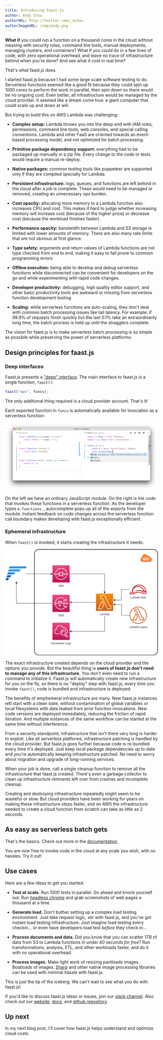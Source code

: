 ```yaml
---
title: Introducing faast.js
author: Andy Chou
authorURL: http://twitter.com/_achou
authorImageURL: /img/andy.png
---
```


**What if** you could run a function on a thousand cores in the cloud without messing with security roles, command line tools, manual deployments, managing clusters, and containers? What if you could do in a few lines of code, with zero operational overhead, and leave no trace of infrastructure behind when you're done? And see what it cost in real time?

That's what faast.js does.

<!--truncate-->

I started faast.js because I had some large scale software testing to do. Serverless functions seemed like a good fit because they could spin up 1000 cores to perform the work in parallel, then spin down so there would be no ongoing cost. Even better, all infrastructure would be managed by the cloud provider. It seemed like a dream come true: a giant computer that could scale up and down at will.

But trying to build this on AWS Lambda was challenging:

-   **Complex setup:** Lambda throws you into the deep end with IAM roles, permissions, command line tools, web consoles, and special calling conventions. Lambda and other FaaS are oriented towards an event-based processing model, and not optimized for batch processing.

-   **Primitive package dependency support:** everything had to be packaged up manually in a zip file. Every change to the code or tests would require a manual re-deploy.

-   **Native packages:** common testing tools like puppeteer are supported only if they are compiled specially for Lambda.

-   **Persistent infrastructure:** logs, queues, and functions are left behind in the cloud after a job is complete. These would need to be managed or removed, creating an unnecessary ops burden.

-   **Cost opacity:** allocating more memory to a Lambda function also increases CPU and cost. This makes it hard to judge whether increasing memory will increase cost (because of the higher price) or decrease cost (because the workload finishes faster).

-   **Performance opacity:** bandwidth between Lambda and S3 storage is limited with lower amounts of memory. There are also many rate limits that are not obvious at first glance.

-   **Type safety:** arguments and return values of Lambda functions are not type checked from end to end, making it easy to fall prone to common programming errors.

-   **Offline execution:** being able to develop and debug serverless functions while disconnected can be convenient for developers on the go and while experimenting with rapid code changes.

-   **Developer productivity:** debugging, high quality editor support, and other basic productivity tools are awkward or missing from serverless function development tooling.

-   **Scaling:** while serverless functions are auto-scaling, they don't deal with common batch processing issues like tail latency. For example, if 99.9% of requests finish quickly but the last 0.1% take an extraordinarily long time, the batch process is held up until the stragglers complete.

The vision for faast.js is to make serverless batch processing is as simple as possible while preserving the power of serverless platforms.

## Design principles for faast.js

### Deep interfaces

Faast.js presents a ["deep" interface](https://web.stanford.edu/~ouster/cgi-bin/cs190-winter18/lecture.php?topic=modularDesign). The main interface to faast.js is a single function, `faast()`:

```typescript
faast("aws", funcs);
```

The only additional thing required is a cloud provider account. That's it!

Each exported function in `funcs` is automatically available for invocation as a serverless function:

![vscode example](assets/vscode-screenshot.png)

On the left we have an ordinary JavaScript module. On the right is the code that invokes these functions in a serverless function. As the developer types `m.functions.`, autocomplete pops up all of the exports from the module. Instant feedback on code changes across the serverless function call boundary makes developing with faast.js exceptionally efficient.

### Ephemeral infrastructure

When `faast()` is invoked, it starts creating the infrastructure it needs:

![faast.js architecture](assets/faastjs-architecture-aws.svg)

The exact infrastructure created depends on the cloud provider and the options you provide. But the beautiful thing is **users of faast.js don't need to manage any of this infrastructure**. You don't even need to run a command to initialize it. Faast.js will automatically create new infrastructure for you on the fly, so there is no "deploy" step with faast.js; every time you invoke `faast()`, code is bundled and infrastructure is deployed.

The benefits of emphemeral infrastructure are many. New faast.js instances will start with a clean slate, without contamination of global variables or local filesystems with data leaked from prior function invocations. New code versions are deployed immediately, reducing the friction of rapid iteration. And multiple instances of the same workflow can be started at the same time without interference.

From a security standpoint, infrastructure that isn't there very long is harder to exploit. Like all serverless platforms, infrastructure patching is handled by the cloud provider. But faast.js goes further because code is re-bundled every time it's deployed. Just keep local package dependencies up to date and you're automatically keeping infrastructure patched. No need to worry about migration and upgrade of long-running services.

When your job is done, call a single cleanup function to remove all the infrastructure that faast.js created. There's even a garbage collector to clean up infrastructure remnants left over from crashes and incomplete cleanup.

Creating and destroying infrastructure repeatedly might seem to be wasteful or slow. But cloud providers have been working for years on making these infrastructure steps faster, and on AWS the infrastructure needed to create a cloud function from scratch can take as little as 2 seconds.

## As easy as serverless batch gets

That's the basics. Check out more in the [documentation](https://faastjs.org/docs/introduction).

You are now free to invoke code in the cloud at any scale you wish, with no hassles. Try it out!

## Use cases

Here are a few ideas to get you started.

-   **Test at scale.** Run 1000 tests in parallel. Go ahead and knock yourself out. Run [headless chrome](https://github.com/GoogleChrome/puppeteer) and grab screenshots of web pages a thousand at a time.

-   **Generate load.** Don't bother setting up a complex load testing environment. Just take request logic, stir with faast.js, and you've got instant load testing infrastructure. Just imagine load testing every checkin... or even have developers load test _before_ they check in...

-   **Process documents and data.** Did you know that you can scatter 1TB of data from S3 to Lambda functions in under 40 seconds _for free_? Run transformations, analysis, ETL, and other workloads faster, and do it with no operational overhead.

-   **Process images.** Make light work of resizing pantloads images. Boatloads of images. [Sharp](https://github.com/lovell/sharp) and other native image processing libraries can be used with minimal hassle with faast.js.

This is just the tip of the iceberg. We can't wait to see what you do with faast.js!

If you'd like to discuss faast.js ideas or issues, join our [slack channel](https://join.slack.com/t/faastjs/shared_invite/enQtNTk0NTczMzI4NzQxLTA2MWU1NDA1ZjBkOTc3MTNkOGMzMDY0OWU1NGQ5MzM2NDY1YTJiZmNmODk4NzI0OWI1MzZhZDdiOTIzODNkOGY). Also check out our [website](https://faastjs.org), [docs](https://faastjs.org/docs/introduction), and [github repository](https://github.com/faastjs/faast.js).

## Up next

In my next blog post, I'll cover how faast.js helps understand and optimize cloud costs.
